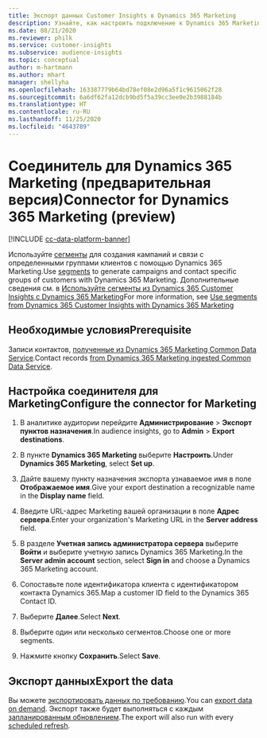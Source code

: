 ```yaml
---
title: Экспорт данных Customer Insights в Dynamics 365 Marketing
description: Узнайте, как настроить подключение к Dynamics 365 Marketing.
ms.date: 08/21/2020
ms.reviewer: philk
ms.service: customer-insights
ms.subservice: audience-insights
ms.topic: conceptual
author: m-hartmann
ms.author: mhart
manager: shellyha
ms.openlocfilehash: 163387779b64bd78ef08e2d96a5f1c9615062f28
ms.sourcegitcommit: 6a6df62fa12dcb9bd5f5a39cc3ee0e2b3988184b
ms.translationtype: HT
ms.contentlocale: ru-RU
ms.lasthandoff: 11/25/2020
ms.locfileid: "4643789"
---
```

# <a name="connector-for-dynamics-365-marketing-preview"></a><span data-ttu-id="a78a4-103">Соединитель для Dynamics 365 Marketing (предварительная версия)</span><span class="sxs-lookup"><span data-stu-id="a78a4-103">Connector for Dynamics 365 Marketing (preview)</span></span>

[!INCLUDE [cc-data-platform-banner](../includes/cc-data-platform-banner.md)]

<span data-ttu-id="a78a4-104">Используйте [сегменты](segments.md) для создания кампаний и связи с определенными группами клиентов с помощью Dynamics 365 Marketing.</span><span class="sxs-lookup"><span data-stu-id="a78a4-104">Use [segments](segments.md) to generate campaigns and contact specific groups of customers with Dynamics 365 Marketing.</span></span> <span data-ttu-id="a78a4-105">Дополнительные сведения см. в [Используйте сегменты из Dynamics 365 Customer Insights с Dynamics 365 Marketing](https://docs.microsoft.com/dynamics365/marketing/customer-insights-segments)</span><span class="sxs-lookup"><span data-stu-id="a78a4-105">For more information, see [Use segments from Dynamics 365 Customer Insights with Dynamics 365 Marketing](https://docs.microsoft.com/dynamics365/marketing/customer-insights-segments)</span></span>

## <a name="prerequisite"></a><span data-ttu-id="a78a4-106">Необходимые условия</span><span class="sxs-lookup"><span data-stu-id="a78a4-106">Prerequisite</span></span>

<span data-ttu-id="a78a4-107">Записи контактов, [полученные из Dynamics 365 Marketing Common Data Service](connect-power-query.md).</span><span class="sxs-lookup"><span data-stu-id="a78a4-107">Contact records [from Dynamics 365 Marketing ingested Common Data Service](connect-power-query.md).</span></span>

## <a name="configure-the-connector-for-marketing"></a><span data-ttu-id="a78a4-108">Настройка соединителя для Marketing</span><span class="sxs-lookup"><span data-stu-id="a78a4-108">Configure the connector for Marketing</span></span>

1. <span data-ttu-id="a78a4-109">В аналитике аудитории перейдите **Администрирование** > **Экспорт пунктов назначения**.</span><span class="sxs-lookup"><span data-stu-id="a78a4-109">In audience insights, go to **Admin** > **Export destinations**.</span></span>

1. <span data-ttu-id="a78a4-110">В пункте **Dynamics 365 Marketing** выберите **Настроить**.</span><span class="sxs-lookup"><span data-stu-id="a78a4-110">Under **Dynamics 365 Marketing**, select **Set up**.</span></span>

1. <span data-ttu-id="a78a4-111">Дайте вашему пункту назначения экспорта узнаваемое имя в поле **Отображаемое имя**.</span><span class="sxs-lookup"><span data-stu-id="a78a4-111">Give your export destination a recognizable name in the **Display name** field.</span></span>

1. <span data-ttu-id="a78a4-112">Введите URL-адрес Marketing вашей организации в поле **Адрес сервера**.</span><span class="sxs-lookup"><span data-stu-id="a78a4-112">Enter your organization's Marketing URL in the **Server address** field.</span></span>

1. <span data-ttu-id="a78a4-113">В разделе **Учетная запись администратора сервера** выберите **Войти** и выберите учетную запись Dynamics 365 Marketing.</span><span class="sxs-lookup"><span data-stu-id="a78a4-113">In the **Server admin account** section, select **Sign in** and choose a Dynamics 365 Marketing account.</span></span>

1. <span data-ttu-id="a78a4-114">Сопоставьте поле идентификатора клиента с идентификатором контакта Dynamics 365.</span><span class="sxs-lookup"><span data-stu-id="a78a4-114">Map a customer ID field to the Dynamics 365 Contact ID.</span></span>

1. <span data-ttu-id="a78a4-115">Выберите **Далее**.</span><span class="sxs-lookup"><span data-stu-id="a78a4-115">Select **Next**.</span></span>

1. <span data-ttu-id="a78a4-116">Выберите один или несколько сегментов.</span><span class="sxs-lookup"><span data-stu-id="a78a4-116">Choose one or more segments.</span></span>

1. <span data-ttu-id="a78a4-117">Нажмите кнопку **Сохранить**.</span><span class="sxs-lookup"><span data-stu-id="a78a4-117">Select **Save**.</span></span>

## <a name="export-the-data"></a><span data-ttu-id="a78a4-118">Экспорт данных</span><span class="sxs-lookup"><span data-stu-id="a78a4-118">Export the data</span></span>

<span data-ttu-id="a78a4-119">Вы можете [экспортировать данных по требованию](export-destinations.md).</span><span class="sxs-lookup"><span data-stu-id="a78a4-119">You can [export data on demand](export-destinations.md).</span></span> <span data-ttu-id="a78a4-120">Экспорт также будет выполняться с каждым [запланированным обновлением](system.md#schedule-tab).</span><span class="sxs-lookup"><span data-stu-id="a78a4-120">The export will also run with every [scheduled refresh](system.md#schedule-tab).</span></span>

